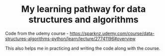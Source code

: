 <!-- markdownlint-disable -->
<h1 align="center">
    My learning pathway for data structures and algorithms
    <br>
</h1>

Code from the udemy course - https://sparknz.udemy.com/course/data-structures-algorithms-python/learn/lecture/27741196#overview

This also helps me in practicing and writing the code along with the course. 

